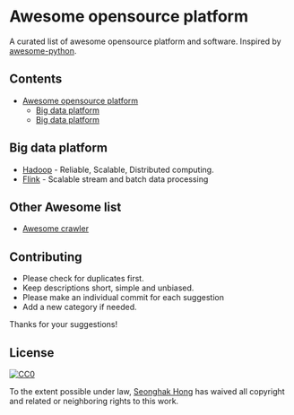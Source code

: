 # Awesome opensource platform

A curated list of awesome opensource platform and software. Inspired by [awesome-python](https://github.com/vinta/awesome-python).

## Contents

* [Awesome opensource platform](#awesome-opensource-platform)
  * [Big data platform](##big-data-platform)
  * [Big data platform](##other-awesome-list)

## Big data platform

* [Hadoop](http://hadoop.apache.org/) - Reliable, Scalable, Distributed computing.
* [Flink](http://flink.apache.org/) - Scalable stream and batch data processing

## Other Awesome list

* [Awesome crawler](https://github.com/BruceDone/awesome-crawler)

## Contributing

* Please check for duplicates first.
* Keep descriptions short, simple and unbiased.
* Please make an individual commit for each suggestion
* Add a new category if needed.

Thanks for your suggestions!

## License

[![CC0](https://licensebuttons.net/p/zero/1.0/88x31.png)](https://creativecommons.org/publicdomain/zero/1.0/)

To the extent possible under law, [Seonghak Hong](http://aidenhong.com/) has waived all copyright and related or neighboring rights to this work.
